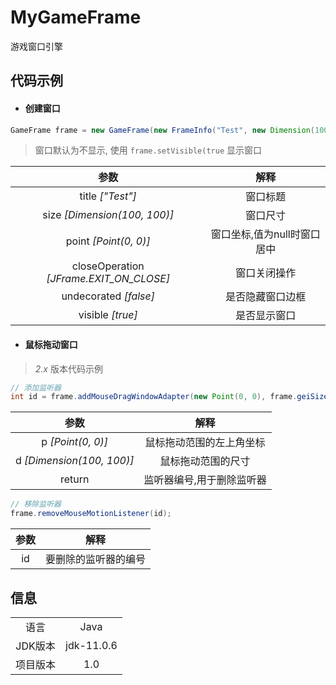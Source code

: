 # MyGameFrame

游戏窗口引擎


## 代码示例

+ #### 创建窗口

~~~java
GameFrame frame = new GameFrame(new FrameInfo("Test", new Dimension(100, 100), new Point(0, 0), JFrame.EXIT_ON_CLOSE, false, true));
~~~

> 窗口默认为不显示, 使用 `frame.setVisible(true` 显示窗口

|参数|解释|
|:---:|:---:|
|title _["Test"]_|窗口标题|
|size _[Dimension(100, 100)]_|窗口尺寸|
|point _[Point(0, 0)]_|窗口坐标,值为null时窗口居中|
|closeOperation _[JFrame.EXIT_ON_CLOSE]_|窗口关闭操作|
|undecorated _[false]_|是否隐藏窗口边框|
|visible _[true]_|是否显示窗口|


+ #### 鼠标拖动窗口 
> *2.x* 版本代码示例

~~~java
// 添加监听器
int id = frame.addMouseDragWindowAdapter(new Point(0, 0), frame.geiSize());
~~~

|参数|解释|
|:---:|:---:|
|p _[Point(0, 0)]_|鼠标拖动范围的左上角坐标|
|d _[Dimension(100, 100)]_|鼠标拖动范围的尺寸|
|return|监听器编号,用于删除监听器|

~~~java
// 移除监听器
frame.removeMouseMotionListener(id);
~~~

|参数|解释|
|:---:|:---:|
|id|要删除的监听器的编号|



## 信息

|||
|:---:|:---:|
|语言|Java|
|JDK版本|jdk-11.0.6|
|项目版本|1.0|

